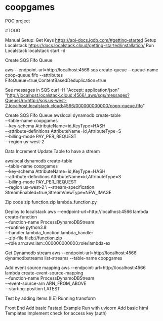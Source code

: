 # coopgames
POC project

#TODO

Manual Setup:
Get Keys
https://api-docs.igdb.com/#getting-started
Setup Localstack
https://docs.localstack.cloud/getting-started/installation/
Run Localstack
localstack start -d

Create SQS Fifo Queue

aws --endpoint-url=http://localhost:4566 sqs create-queue --queue-name coop-queue.fifo --attributes FifoQueue=true,ContentBasedDeduplication=true

See messages in SQS
curl -H "Accept: application/json" \
    "http://localhost.localstack.cloud:4566/_aws/sqs/messages?QueueUrl=http://sqs.us-west-2.localhost.localstack.cloud:4566/000000000000/coop-queue.fifo"


Create SQS Fifo Queue
awslocal dynamodb create-table \
    --table-name coopgames \
    --key-schema AttributeName=id,KeyType=HASH \
    --attribute-definitions AttributeName=id,AttributeType=S \
    --billing-mode PAY_PER_REQUEST \
    --region us-west-2


Data Increment
Update Table to have a stream

awslocal dynamodb create-table \
    --table-name coopgames \
    --key-schema AttributeName=id,KeyType=HASH \
    --attribute-definitions AttributeName=id,AttributeType=S \
    --billing-mode PAY_PER_REQUEST \
    --region us-west-2 \ 
    --stream-specification StreamEnabled=true,StreamViewType=NEW_IMAGE

Zip code
zip function.zip lambda_function.py

Deploy to localstack 
aws --endpoint-url=http://localhost:4566 lambda create-function \
    --function-name ProcessDynamoDBStream \
    --runtime python3.8 \
    --handler lambda_function.lambda_handler \
    --zip-file fileb://function.zip \
    --role arn:aws:iam::000000000000:role/lambda-ex 

Get Dynamodb stream 
aws --endpoint-url=http://localhost:4566 dynamodbstreams list-streams --table-name coopgames

Add event source mapping 
aws --endpoint-url=http://localhost:4566 lambda create-event-source-mapping \
    --function-name ProcessDynamoDBStream \
    --event-source-arn ARN_FROM_ABOVE \
    --starting-position LATEST

Test by adding items (I.E) Running transform

Front End
Add basic Fastapi Example
Run with uvicorn
Add basic html Templates
Implement check for access key (auth)



